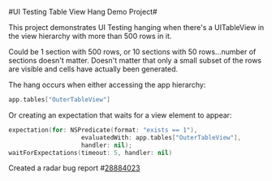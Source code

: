 #UI Testing Table View Hang Demo Project#

This project demonstrates UI Testing hanging when there's a UITableView in the view hierarchy with more than 500 rows in it.

 
Could be 1 section with 500 rows, or 10 sections with 50 rows...number of sections doesn't matter.  Doesn't matter that only a small subset of the rows are visible and cells have actually been generated.
 
The hang occurs when either accessing the app hierarchy:
 
```swift
app.tables["OuterTableView"]
```
 
Or creating an expectation that waits for a view element to appear:

```swift
expectation(for: NSPredicate(format: "exists == 1"),  
                    evaluatedWith: app.tables["OuterTableView"],  
                    handler: nil);  
waitForExpectations(timeout: 5, handler: nil)  
```
 
Created a radar bug report #[28884023](rdar://28884023)
